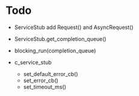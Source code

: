# Todo

* ServiceStub add Request() and AsyncRequest()

* ServiceStub.get_completion_queue()
* blocking_run(completion_queue)

* c_service_stub
	+ set_default_error_cb()
	+ set_error_cb()
	+ set_timeout_ms()
